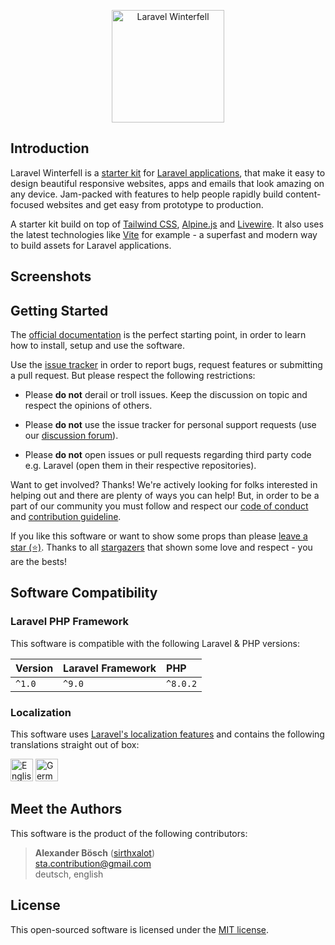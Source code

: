 <p align="center">
    <img src="./art/logo.svg" alt="Laravel Winterfell" width="180px" height="180px" />
</p>

Introduction
--------------------------------------------------------------------------------

Laravel Winterfell is a [starter kit] for [Laravel applications], 
that make it easy to design beautiful responsive websites, apps
and emails that look amazing on any device. Jam-packed with
features to help people rapidly build content-focused websites
and get easy from prototype to production.

A starter kit build on top of [Tailwind CSS], [Alpine.js] and 
[Livewire]. It also uses the latest technologies like [Vite] for 
example - a superfast and modern way to build assets for Laravel 
applications.

Screenshots
--------------------------------------------------------------------------------

Getting Started
--------------------------------------------------------------------------------

The [official documentation] is the perfect starting point, in 
order to learn how to install, setup and use the software.

Use the [issue tracker] in order to report bugs, request features 
or submitting a pull request. But please respect the following 
restrictions:

- Please **do not** derail or troll issues. Keep the discussion on topic and 
  respect the opinions of others.

- Please **do not** use the issue tracker for personal support requests 
  (use our [discussion forum]).

- Please **do not** open issues or pull requests regarding third party code 
  e.g. Laravel (open them in their respective repositories).

Want to get involved? Thanks! We're actively looking for folks 
interested in helping out and there are plenty of ways you can help! 
But, in order to be a part of our community you must follow and respect 
our [code of conduct] and [contribution guideline].

If you like this software or want to show some props than please 
[leave a star (⭐)]. Thanks to all [stargazers] that shown some 
love and respect - you are the bests!

Software Compatibility
--------------------------------------------------------------------------------

### Laravel PHP Framework

This software is compatible with the following Laravel & PHP 
versions:

| **Version** | **Laravel Framework** | **PHP**    |
|:------------|:----------------------|:-----------|
|  `^1.0`     | `^9.0`                | `^8.0.2`   |

### Localization

This software uses [Laravel's localization features][laravel localization] 
and contains the following translations straight out of box:

<img src="https://flagicons.lipis.dev/flags/4x3/us.svg" alt="English" title="en" width="36" height="36" /> <img src="https://flagicons.lipis.dev/flags/4x3/de.svg" alt="German" title="de" width="36" height="36" />

Meet the Authors
--------------------------------------------------------------------------------

This software is the product of the following contributors:

> **Alexander Bösch** 
> ([sirthxalot](https://github.com/sirthxalot))  
> <sta.contribution@gmail.com>  
> deutsch, english

License
--------------------------------------------------------------------------------

This open-sourced software is licensed under the [MIT license](./LICENSE.md).

<!-- -------------------------- that's all folks! -------------------------- -->

[alpine.js]:                https://alpinejs.dev/
[laravel applications]:     https://laravel.com/docs/9.x
[starter kit]:              https://laravel.com/docs/9.x/starter-kits
[laravel localization]:     https://laravel.com/docs/9.x/localization#main-content
[livewire]:                 https://laravel-livewire.com/
[vite]:                     https://laravel-vite.dev/
[tailwind css]:             https://tailwindcss.com/

[official documentation]:   https://sirthxalot.github.io/laravel-winterfell/
[issue tracker]:            https://github.com/sirthxalot/laravel-winterfell/issues/
[discussion forum]:         https://github.com/sirthxalot/laravel-winterfell/discussions/
[stargazers]:               https://sirthxalot.github.io/laravel-winterfell/stargazers/
[leave a star (⭐)]:         https://sirthxalot.github.io/laravel-winterfell/
[code of conduct]:          ./.github/CODE_OF_CONDUCT.md
[contribution guideline]:   ./.github/CONTRIBUTING.md

